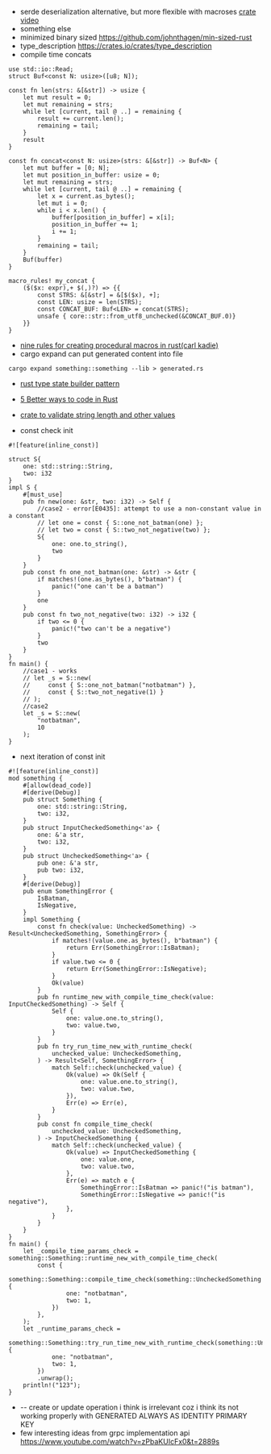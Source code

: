 * serde deserialization alternative, but more flexible with macroses [crate](https://crates.io/crates/frunk) [video](https://www.youtube.com/watch?v=Zps2tH8XOm4&list=WL&index=144&ab_channel=%D0%92%D0%B8%D0%B4%D0%B5%D0%BE%D1%81%D0%BA%D0%BE%D0%BD%D1%84%D0%B5%D1%80%D0%B5%D0%BD%D1%86%D0%B8%D0%B9IT-People) 
* something else
* minimized binary sized https://github.com/johnthagen/min-sized-rust
* type_description https://crates.io/crates/type_description
* compile time concats
```
use std::io::Read;
struct Buf<const N: usize>([u8; N]);

const fn len(strs: &[&str]) -> usize {
    let mut result = 0;
    let mut remaining = strs;
    while let [current, tail @ ..] = remaining {
        result += current.len();
        remaining = tail;
    }
    result
}

const fn concat<const N: usize>(strs: &[&str]) -> Buf<N> {
    let mut buffer = [0; N];
    let mut position_in_buffer: usize = 0;
    let mut remaining = strs;
    while let [current, tail @ ..] = remaining {
        let x = current.as_bytes();
        let mut i = 0;
        while i < x.len() {
            buffer[position_in_buffer] = x[i];
            position_in_buffer += 1;
            i += 1;
        }
        remaining = tail;
    }
    Buf(buffer)
}

macro_rules! my_concat {
    ($($x: expr),+ $(,)?) => {{
        const STRS: &[&str] = &[$($x), +];
        const LEN: usize = len(STRS);
        const CONCAT_BUF: Buf<LEN> = concat(STRS);
        unsafe { core::str::from_utf8_unchecked(&CONCAT_BUF.0)}
    }}
}
```
* [nine rules for creating procedural macros in rust(carl kadie)](https://www.youtube.com/watch?v=zkk0Hyzm30E&list=WL&index=175&t=1132s)
* cargo expand can put generated content into file
```
cargo expand something::something --lib > generated.rs
```
* [rust type state builder pattern](https://github.com/jeremychone-channel/rust-builder)

* [5 Better ways to code in Rust](https://www.youtube.com/watch?v=BU1LYFkpJuk)

* [crate to validate string length and other values](https://crates.io/crates/validator)

* const check init

```
#![feature(inline_const)]

struct S{ 
    one: std::string::String,
    two: i32
}
impl S {
    #[must_use]
    pub fn new(one: &str, two: i32) -> Self {
        //case2 - error[E0435]: attempt to use a non-constant value in a constant
        // let one = const { S::one_not_batman(one) };
        // let two = const { S::two_not_negative(two) };
        S{
            one: one.to_string(),
            two
        }
    }
    pub const fn one_not_batman(one: &str) -> &str {
        if matches!(one.as_bytes(), b"batman") {
            panic!("one can't be a batman")
        }
        one
    }
    pub const fn two_not_negative(two: i32) -> i32 {
        if two <= 0 {
            panic!("two can't be a negative")
        }
        two
    }
}
fn main() {
    //case1 - works
    // let _s = S::new(
    //     const { S::one_not_batman("notbatman") },
    //     const { S::two_not_negative(1) }
    // );
    //case2
    let _s = S::new(
        "notbatman",
        10
    );
}
```

* next iteration of const init

```
#![feature(inline_const)]
mod something {
    #[allow(dead_code)]
    #[derive(Debug)]
    pub struct Something {
        one: std::string::String,
        two: i32,
    }
    pub struct InputCheckedSomething<'a> {
        one: &'a str,
        two: i32,
    }
    pub struct UncheckedSomething<'a> {
        pub one: &'a str,
        pub two: i32,
    }
    #[derive(Debug)]
    pub enum SomethingError {
        IsBatman,
        IsNegative,
    }
    impl Something {
        const fn check(value: UncheckedSomething) -> Result<UncheckedSomething, SomethingError> {
            if matches!(value.one.as_bytes(), b"batman") {
                return Err(SomethingError::IsBatman);
            }
            if value.two <= 0 {
                return Err(SomethingError::IsNegative);
            }
            Ok(value)
        }
        pub fn runtime_new_with_compile_time_check(value: InputCheckedSomething) -> Self {
            Self {
                one: value.one.to_string(),
                two: value.two,
            }
        }
        pub fn try_run_time_new_with_runtime_check(
            unchecked_value: UncheckedSomething,
        ) -> Result<Self, SomethingError> {
            match Self::check(unchecked_value) {
                Ok(value) => Ok(Self {
                    one: value.one.to_string(),
                    two: value.two,
                }),
                Err(e) => Err(e),
            }
        }
        pub const fn compile_time_check(
            unchecked_value: UncheckedSomething,
        ) -> InputCheckedSomething {
            match Self::check(unchecked_value) {
                Ok(value) => InputCheckedSomething {
                    one: value.one,
                    two: value.two,
                },
                Err(e) => match e {
                    SomethingError::IsBatman => panic!("is batman"),
                    SomethingError::IsNegative => panic!("is negative"),
                },
            }
        }
    }
}
fn main() {
    let _compile_time_params_check = something::Something::runtime_new_with_compile_time_check(
        const {
            something::Something::compile_time_check(something::UncheckedSomething {
                one: "notbatman",
                two: 1,
            })
        },
    );
    let _runtime_params_check =
        something::Something::try_run_time_new_with_runtime_check(something::UncheckedSomething {
            one: "notbatman",
            two: 1,
        })
        .unwrap();
    println!("123");
}
```

* -- create or update operation i think is irrelevant coz i think its not working properly with GENERATED ALWAYS AS IDENTITY PRIMARY KEY
* few interesting ideas from grpc implementation api https://www.youtube.com/watch?v=zPbaKUIcFx0&t=2889s
